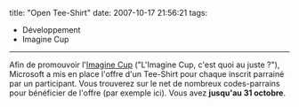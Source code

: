 title: "Open Tee-Shirt"
date: 2007-10-17 21:56:21
tags:
  - Développement
  - Imagine Cup
---

Afin de promouvoir l'[Imagine Cup](http://www.microsoft.com/france/etudiants/vivre-un-challenge/imagine-cup-france/concours-informatique.aspx) ("L'Imagine Cup, c'est quoi au juste&nbsp;?"), Microsoft a mis en place l'offre d'un Tee-Shirt pour chaque inscrit parrainé par un participant. Vous trouverez sur le net de nombreux codes-parrains pour bénéficier de l'offre (par exemple <a class="brokenlink" title="Ce site n'existe plus">ici</a>). Vous avez **jusqu'au 31 octobre**.